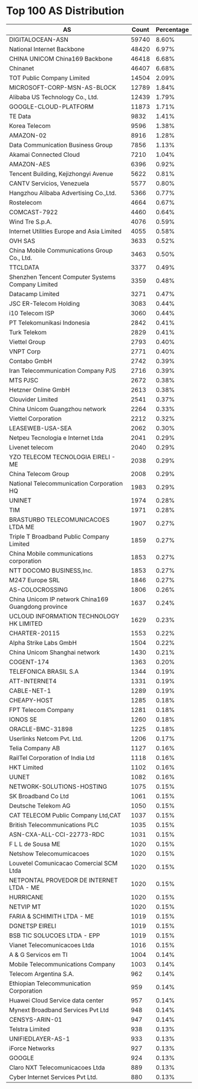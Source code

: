 # Top 100 AS Distribution
| AS | Count | Percentage |
|----|----|----|
| DIGITALOCEAN-ASN | 59740 | 8.60% |
| National Internet Backbone | 48420 | 6.97% |
| CHINA UNICOM China169 Backbone | 46418 | 6.68% |
| Chinanet | 46407 | 6.68% |
| TOT Public Company Limited | 14504 | 2.09% |
| MICROSOFT-CORP-MSN-AS-BLOCK | 12789 | 1.84% |
| Alibaba US Technology Co., Ltd. | 12439 | 1.79% |
| GOOGLE-CLOUD-PLATFORM | 11873 | 1.71% |
| TE Data | 9832 | 1.41% |
| Korea Telecom | 9596 | 1.38% |
| AMAZON-02 | 8916 | 1.28% |
| Data Communication Business Group | 7856 | 1.13% |
| Akamai Connected Cloud | 7210 | 1.04% |
| AMAZON-AES | 6396 | 0.92% |
| Tencent Building, Kejizhongyi Avenue | 5622 | 0.81% |
| CANTV Servicios, Venezuela | 5577 | 0.80% |
| Hangzhou Alibaba Advertising Co.,Ltd. | 5366 | 0.77% |
| Rostelecom | 4664 | 0.67% |
| COMCAST-7922 | 4460 | 0.64% |
| Wind Tre S.p.A. | 4076 | 0.59% |
| Internet Utilities Europe and Asia Limited | 4055 | 0.58% |
| OVH SAS | 3633 | 0.52% |
| China Mobile Communications Group Co., Ltd. | 3463 | 0.50% |
| TTCLDATA | 3377 | 0.49% |
| Shenzhen Tencent Computer Systems Company Limited | 3359 | 0.48% |
| Datacamp Limited | 3271 | 0.47% |
| JSC ER-Telecom Holding | 3083 | 0.44% |
| i10 Telecom ISP | 3060 | 0.44% |
| PT Telekomunikasi Indonesia | 2842 | 0.41% |
| Turk Telekom | 2829 | 0.41% |
| Viettel Group | 2793 | 0.40% |
| VNPT Corp | 2771 | 0.40% |
| Contabo GmbH | 2742 | 0.39% |
| Iran Telecommunication Company PJS | 2716 | 0.39% |
| MTS PJSC | 2672 | 0.38% |
| Hetzner Online GmbH | 2613 | 0.38% |
| Clouvider Limited | 2541 | 0.37% |
| China Unicom Guangzhou network | 2264 | 0.33% |
| Viettel Corporation | 2212 | 0.32% |
| LEASEWEB-USA-SEA | 2062 | 0.30% |
| Netpeu Tecnologia e Internet Ltda | 2041 | 0.29% |
| Livenet telecom | 2040 | 0.29% |
| YZO TELECOM TECNOLOGIA EIRELI - ME | 2038 | 0.29% |
| China Telecom Group | 2008 | 0.29% |
| National Telecommunication Corporation HQ | 1983 | 0.29% |
| UNINET | 1974 | 0.28% |
| TIM | 1971 | 0.28% |
| BRASTURBO TELECOMUNICACOES LTDA ME | 1907 | 0.27% |
| Triple T Broadband Public Company Limited | 1859 | 0.27% |
| China Mobile communications corporation | 1853 | 0.27% |
| NTT DOCOMO BUSINESS,Inc. | 1853 | 0.27% |
| M247 Europe SRL | 1846 | 0.27% |
| AS-COLOCROSSING | 1806 | 0.26% |
| China Unicom IP network China169 Guangdong province | 1637 | 0.24% |
| UCLOUD INFORMATION TECHNOLOGY HK LIMITED | 1629 | 0.23% |
| CHARTER-20115 | 1553 | 0.22% |
| Alpha Strike Labs GmbH | 1504 | 0.22% |
| China Unicom Shanghai network | 1430 | 0.21% |
| COGENT-174 | 1363 | 0.20% |
| TELEFONICA BRASIL S.A | 1344 | 0.19% |
| ATT-INTERNET4 | 1331 | 0.19% |
| CABLE-NET-1 | 1289 | 0.19% |
| CHEAPY-HOST | 1285 | 0.18% |
| FPT Telecom Company | 1281 | 0.18% |
| IONOS SE | 1260 | 0.18% |
| ORACLE-BMC-31898 | 1225 | 0.18% |
| Userlinks Netcom Pvt. Ltd. | 1206 | 0.17% |
| Telia Company AB | 1127 | 0.16% |
| RailTel Corporation of India Ltd | 1118 | 0.16% |
| HKT Limited | 1102 | 0.16% |
| UUNET | 1082 | 0.16% |
| NETWORK-SOLUTIONS-HOSTING | 1075 | 0.15% |
| SK Broadband Co Ltd | 1061 | 0.15% |
| Deutsche Telekom AG | 1050 | 0.15% |
| CAT TELECOM Public Company Ltd,CAT | 1037 | 0.15% |
| British Telecommunications PLC | 1035 | 0.15% |
| ASN-CXA-ALL-CCI-22773-RDC | 1031 | 0.15% |
| F L L de Sousa ME | 1020 | 0.15% |
| Netshow Telecomumicacoes | 1020 | 0.15% |
| Louvetel Comunicacao Comercial SCM Ltda | 1020 | 0.15% |
| NETPONTAL PROVEDOR DE INTERNET LTDA - ME | 1020 | 0.15% |
| HURRICANE | 1020 | 0.15% |
| NETVIP MT | 1020 | 0.15% |
| FARIA & SCHIMITH LTDA - ME | 1019 | 0.15% |
| DGNETSP EIRELI | 1019 | 0.15% |
| BSB TIC SOLUCOES LTDA - EPP | 1019 | 0.15% |
| Vianet Telecomunicacoes Ltda | 1016 | 0.15% |
| A & G Servicos em TI | 1004 | 0.14% |
| Mobile Telecommunications Company | 1003 | 0.14% |
| Telecom Argentina S.A. | 962 | 0.14% |
| Ethiopian Telecommunication Corporation | 959 | 0.14% |
| Huawei Cloud Service data center | 957 | 0.14% |
| Mynext Broadband Services Pvt Ltd | 948 | 0.14% |
| CENSYS-ARIN-01 | 947 | 0.14% |
| Telstra Limited | 938 | 0.13% |
| UNIFIEDLAYER-AS-1 | 933 | 0.13% |
| iForce Networks | 927 | 0.13% |
| GOOGLE | 924 | 0.13% |
| Claro NXT Telecomunicacoes Ltda | 889 | 0.13% |
| Cyber Internet Services Pvt Ltd. | 880 | 0.13% |
